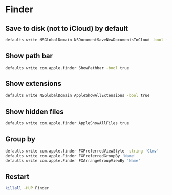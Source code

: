 # Finder

## Save to disk (not to iCloud) by default

```sh
defaults write NSGlobalDomain NSDocumentSaveNewDocumentsToCloud -bool false
```

## Show path bar

```sh
defaults write com.apple.finder ShowPathbar -bool true
```

## Show extensions

```sh
defaults write NSGlobalDomain AppleShowAllExtensions -bool true
```

## Show hidden files

```sh
defaults write com.apple.finder AppleShowAllFiles true
```

## Group by

```sh
defaults write com.apple.finder FXPreferredViewStyle -string 'Clmv'
defaults write com.apple.Finder FXPreferredGroupBy 'Name'
defaults write com.apple.Finder FXArrangeGroupViewBy 'Name'
```

## Restart

```sh
killall -HUP Finder
```
